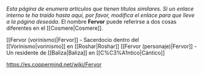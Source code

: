 *Esta página de  enumera artículos que tienen títulos similares.  Si un enlace interno te ha traído hasta aquí, por favor, modifica el enlace para que lleve a la página deseada.*
El nombre **Fervor** puede referirse a dos cosas diferentes en el [[Cosmere\|Cosmere]].

[[Fervor (vorinismo)\|Fervor]] - Sacerdocio dentro del [[Vorinismo\|vorinismo]] en [[Roshar\|Roshar]]
[[Fervor (personaje)\|Fervor]] - Un residente de [[Baliza\|Baliza]] en [[C%C3%A1ntico\|Cántico]]


https://es.coppermind.net/wiki/Fervor